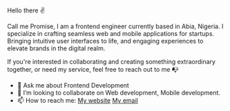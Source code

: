 Hello there ✌️

Call me Promise, I am a frontend engineer currently based in Abia, Nigeria. I specialize in crafting seamless web and mobile applications for startups. Bringing intuitive user interfaces to life, and engaging experiences to elevate brands in the digital realm.

If you're interested in collaborating and creating something extraordinary together, or need my service, feel free to reach out to me 📭

- 💬 Ask me about Frontend Development
- 👯 I’m looking to collaborate on Web development, Mobile development.
- 📫 How to reach me: <a href="https://www.promiseonuoha.com.ng">My website</a>    <a href="mailto:pebuka351@gmail.com">My email</a>
